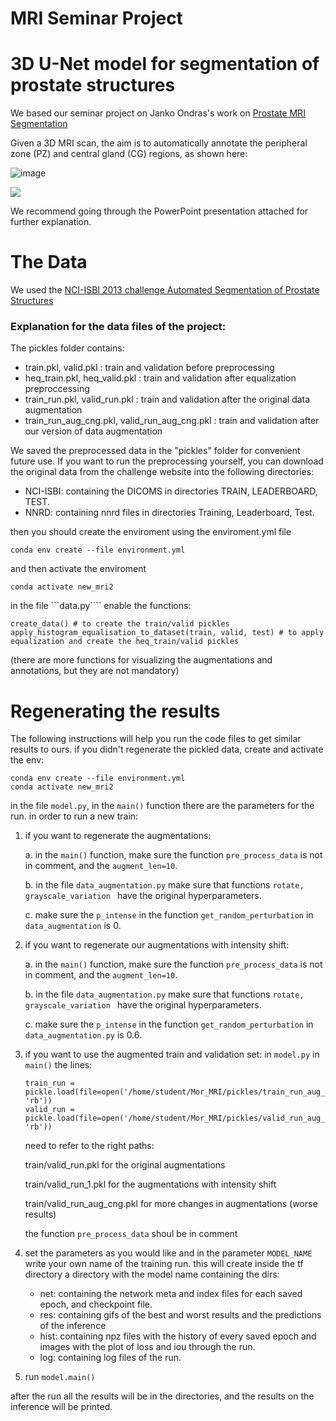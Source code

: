#                                                                  MRI Seminar Project
#                                            3D U-Net model for segmentation of prostate structures

We based our seminar project on Janko Ondras's work on [Prostate MRI Segmentation](https://github.com/jancio/3D-U-Net-Prostate-Segmentation)

Given a 3D MRI scan, the aim is to automatically annotate the peripheral zone (PZ) and central gland (CG) regions, as shown here:


![image](https://github.com/MorTzadok/MRI_seminar/assets/104845635/34e3f042-acb7-430f-9be3-2323d55498e1)


![](./figs/segmentation_task.png)

We recommend going through the PowerPoint presentation attached for further explanation.


# The Data
We used the [NCI-ISBI 2013 challenge Automated Segmentation of Prostate Structures](https://wiki.cancerimagingarchive.net/display/Public/NCI-ISBI+2013+Challenge+-+Automated+Segmentation+of+Prostate+Structures)

### Explanation for the data files of the project:

The pickles folder contains:
 - train.pkl, valid.pkl : train and validation before preprocessing
 - heq_train.pkl, heq_valid.pkl : train and validation after equalization preproccessing
 - train_run.pkl, valid_run.pkl : train and validation after the original data augmentation
 - train_run_aug_cng.pkl, valid_run_aug_cng.pkl : train and validation after our version of data augmentation
    
We saved the preprocessed data in the "pickles" folder for convenient future use.
If you want to run the preprocessing yourself, you can download the original data from the challenge website into the following directories:
- NCI-ISBI: containing the DICOMS in directories TRAIN, LEADERBOARD, TEST.
- NNRD: containing nnrd files in directories Training, Leaderboard, Test.

then you should create the enviroment using the enviroment.yml file

```
conda env create --file environment.yml
```

and then activate the enviroment

```
conda activate new_mri2
```
in the file ```data.py```` enable the functions:
```
create_data() # to create the train/valid pickles
apply_histogram_equalisation_to_dataset(train, valid, test) # to apply equalization and create the heq_train/valid pickles
```
(there are more functions for visualizing the augmentations and annotations, but they are not mandatory)


# Regenerating the results 
The following instructions will help you run the code files to get similar results to ours.
if you didn't regenerate the pickled data, create and activate the env:

```
conda env create --file environment.yml
conda activate new_mri2
```
in the file ```model.py```, in the ```main()``` function there are the parameters for the run.
in order to run a new train:

1. if you want to regenerate the augmentations:

   a. in the ```main()``` function, make sure the function ```pre_process_data``` is not in comment, and the ```augment_len=10```.

   b. in the file ```data_augmentation.py``` make sure that functions ```rotate,  grayscale_variation ``` have the original hyperparameters.

   c. make sure the ```p_intense``` in the function ```get_random_perturbation``` in ```data_augmentation``` is 0.
   
2. if you want to regenerate our augmentations with intensity shift:

   a. in the ```main()``` function, make sure the function ```pre_process_data``` is not in comment, and the ```augment_len=10```.

   b. in the file ```data_augmentation.py``` make sure that functions ```rotate,  grayscale_variation ``` have the original hyperparameters.

   c. make sure the ```p_intense``` in the function ```get_random_perturbation``` in ```data_augmentation.py``` is 0.6.

3. if you want to use the augmented train and validation set:
   in ```model.py``` in ```main()``` the lines:
   ```
   train_run = pickle.load(file=open('/home/student/Mor_MRI/pickles/train_run_aug_cng.pkl', 'rb'))
   valid_run = pickle.load(file=open('/home/student/Mor_MRI/pickles/valid_run_aug_cng.pkl', 'rb'))
   ```
   need to refer to the right paths:

   train/valid_run.pkl for the original augmentations

   train/valid_run_1.pkl for the augmentations with intensity shift

   train/valid_run_aug_cng.pkl for more changes in augmentations (worse results)


    the function ```pre_process_data``` shoul be in comment
   
5. set the parameters as you would like and in the parameter ```MODEL_NAME``` write your own name of the training run. this will create inside the tf directory a directory     with the model name containing the dirs:
   - net: containing the network meta and index files for each saved epoch, and checkpoint file.
   - res: containing gifs of the best and worst results and the predictions of the inference
   - hist: containing npz files with the history of every saved epoch and images with the plot of loss and iou through the run.
   - log: containing log files of the run.

 6. run ```model.main()```

   after the run all the results will be in the directories, and the results on the inference will be printed.
